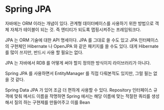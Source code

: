# Spring JPA

자바에는 ORM 이라는 개념이 있다. 관계형 데이터베이스를 사용하기 위한 방법으로 객체 자체가 테이블이 되는 것. 즉 엔티티가 되도록 맵핑시켜주는 프레임워크다.

JPA 는 ORM 기술에 대한 API 명세이다. JPA 를 그대로 쓸 수도 있고 JPA 인터페이스의 구현체인 Hibernate 나 OpenJPA 와 같은  패키지를 쓸 수도 있다. 대게 Hibernate 를 많이 쓰지만, 반드시 사용 할 필요는 없다.

JPA 는 자바에서 RDB 를 어떻게 써야 할지 정의한 방식이지 라이브러리가 아니다.

Spring JPA 를 사용하면서 EntityManager 를 직접 다뤄본적도 있지만, 그럴 필는 없을 것 같다.

Spring Data JPA 가 있어 조금 더 편하게 사용할 수 있다. Repository 인터페이스 규격에 맞춰 메서드 이름을 작명하면 Spring 에서는 해당 이름에 맞는 적절한 쿼리를 생성해서 질의 하는 구현제를 만들어주고 이를 Bean 

